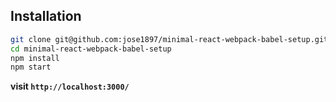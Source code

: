 ## Installation

```Bash
git clone git@github.com:jose1897/minimal-react-webpack-babel-setup.git
cd minimal-react-webpack-babel-setup
npm install
npm start
```
<b>visit `http://localhost:3000/`</b>
